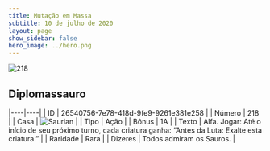 ```yaml
---
title: Mutação em Massa
subtitle: 10 de julho de 2020
layout: page
show_sidebar: false
hero_image: ../hero.png
---
```


![218](https://cdn.keyforgegame.com/media/card_front/pt/479_218_J5PPHW5R73CJ_pt.png)

## Diplomassauro

|----|----|
| ID | 26540756-7e78-418d-9fe9-9261e381e258 |
| Número | 218 |
| Casa | ![Saurian](https://archonarcana.com/images/thumb/9/9e/Saurian_P.png/22px-Saurian_P.png "Sauro") |
| Tipo | Ação |
| Bônus | 1A |
| Texto | Alfa.  Jogar: Até o início de seu próximo turno, cada criatura ganha: “Antes da Luta: Exalte esta criatura.” |
| Raridade | Rara |
| Dizeres | Todos admiram os Sauros. |
